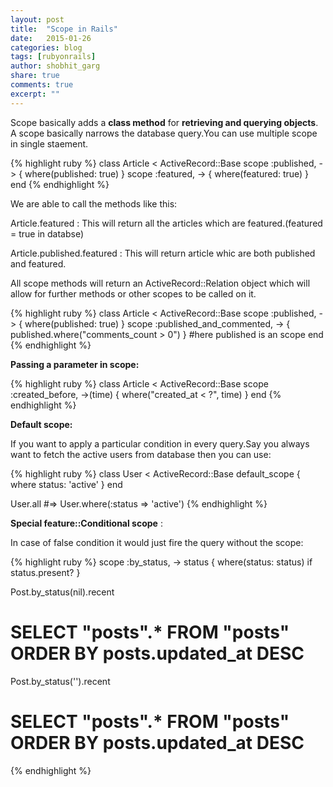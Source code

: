 ```yaml
---
layout: post
title:  "Scope in Rails"
date:   2015-01-26
categories: blog
tags: [rubyonrails]
author: shobhit_garg
share: true
comments: true
excerpt: ""
---
```


Scope basically adds a __class method__ for __retrieving and querying objects__. A scope basically narrows the database query.You can use multiple scope in single staement.


{% highlight ruby %}
class Article < ActiveRecord::Base
  scope :published, -> { where(published: true) }
  scope :featured, -> { where(featured: true) }
end
{% endhighlight %}

We are able to call the methods like this:

Article.featured : This will return all the articles which are featured.(featured = true in databse)

Article.published.featured : This will return article whic are both published and featured.



All scope methods will return an ActiveRecord::Relation object which will allow for further methods or other scopes to be called on it.

{% highlight ruby %}
 class Article < ActiveRecord::Base
  scope :published,               -> { where(published: true) }
  scope :published_and_commented, -> { published.where("comments_count > 0") } #here published is an scope
end
{% endhighlight %}


__Passing a parameter in scope:__

{% highlight ruby %}
class Article < ActiveRecord::Base
  scope :created_before, ->(time) { where("created_at < ?", time) }
end
{% endhighlight %}

__Default scope:__


If you want to apply a particular condition in every query.Say you always want to fetch the active users from database then you can use:

{% highlight ruby %}
class User < ActiveRecord::Base
  default_scope { where status: 'active' }
end

User.all #=> User.where(:status => 'active') 
{% endhighlight %}


__Special feature::Conditional scope__ :

In case of false condition it would just fire the query without the scope:


{% highlight ruby %}
scope :by_status, -> status { where(status: status) if status.present? }

Post.by_status(nil).recent
# SELECT "posts".* FROM "posts" ORDER BY posts.updated_at DESC

Post.by_status('').recent
# SELECT "posts".* FROM "posts" ORDER BY posts.updated_at DESC

{% endhighlight %}







